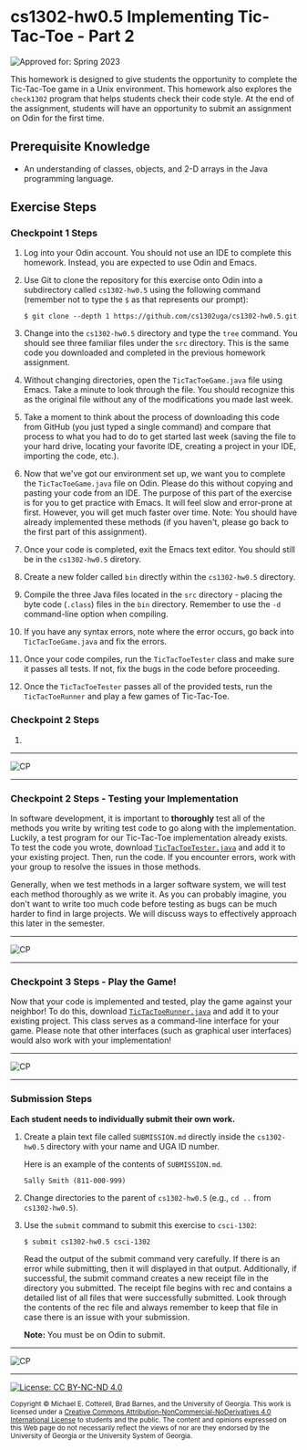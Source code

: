 # cs1302-hw0.5 Implementing Tic-Tac-Toe - Part 2

![Approved for: Spring 2023](https://img.shields.io/badge/Approved%20for-Spring%202023-magenta)

This homework is designed to give students the opportunity to complete the Tic-Tac-Toe game in a Unix
environment. This homework also explores the `check1302` program that helps students check their code
style. At the end of the assignment, students will have an opportunity to submit an assignment on Odin
for the first time.

## Prerequisite Knowledge

* An understanding of classes, objects, and 2-D arrays in the Java programming language.

## Exercise Steps

### Checkpoint 1 Steps

1. Log into your Odin account. You should not use an IDE to complete this homework. Instead, you are expected 
   to use Odin and Emacs.
   
1. Use Git to clone the repository for this exercise onto Odin into a subdirectory called `cs1302-hw0.5` using
   the following command (remember not to type the `$` as that represents our prompt):

   ```
   $ git clone --depth 1 https://github.com/cs1302uga/cs1302-hw0.5.git
   ```
   
1. Change into the `cs1302-hw0.5` directory and type the `tree` command. You should see three familiar files under
   the `src` directory. This is the same code you downloaded and completed in the previous homework assignment.
1. Without changing directories, open the `TicTacToeGame.java` file using Emacs. Take a minute to look through the
   file. You should recognize this as the original file without any of the modifications you made last week.
1. Take a moment to think about the process of downloading this code from GitHub (you just typed a single command) and
   compare that process to what you had to do to get started last week (saving the file to your hard drive, locating your
   favorite IDE, creating a project in your IDE, importing the code, etc.).
1. Now that we've got our environment set up, we want you to complete the `TicTacToeGame.java` file on Odin. Please do this
   without copying and pasting your code from an IDE. The purpose of this part of the exercise is for you to get practice with
   Emacs. It will feel slow and error-prone at first. However, you will get much faster over time. Note: You should have 
   already implemented these methods (if you haven't, please go back to the first part of this assignment).
1. Once your code is completed, exit the Emacs text editor. You should still be in the `cs1302-hw0.5` diretory.
1. Create a new folder called `bin` directly within the `cs1302-hw0.5` directory.
1. Compile the three Java files located in the `src` directory - placing the byte code (`.class`) files in the `bin`
   directory. Remember to use the `-d` command-line option when compiling.
1. If you have any syntax errors, note where the error occurs, go back into `TicTacToeGame.java` and fix the errors.
1. Once your code compiles, run the `TicTacToeTester` class and make sure it passes all tests. If not, fix the bugs in the
   code before proceeding.
1. Once the `TicTacToeTester` passes all of the provided tests, run the `TicTacToeRunner` and play a few games of
   Tic-Tac-Toe.
   
### Checkpoint 2 Steps

1. 

<hr/>

![CP](https://img.shields.io/badge/Just%20Finished%20Checkpoint-1-success?style=for-the-badge)

<hr/>

### Checkpoint 2 Steps - Testing your Implementation

In software development, it is important to **thoroughly** test all of the methods you write by writing
test code to go along with the implementation. Luckily, a test program for our Tic-Tac-Toe implementation 
already exists. To test the code you wrote, download 
[`TicTacToeTester.java`](https://github.com/cs1302uga/cs1302-ce0.5/blob/main/src/TicTacToeTester.java) and
add it to your existing project. Then, run the code. If you encounter errors, work with your group to resolve
the issues in those methods.

Generally, when we test methods in a larger software system, we will test each method thoroughly as we write it.
As you can probably imagine, you don't want to write too much code before testing as bugs can be much harder
to find in large projects. We will discuss ways to effectively approach this later in the semester.

<hr/>

![CP](https://img.shields.io/badge/Just%20Finished%20Checkpoint-2-success?style=for-the-badge)

<hr/>

### Checkpoint 3 Steps - Play the Game!

Now that your code is implemented and tested, play the game against your neighbor! To do this, download
[`TicTacToeRunner.java`](https://github.com/cs1302uga/cs1302-ce0.5/blob/main/src/TicTacToeRunner.java) and add
it to your existing project. This class serves as a command-line interface for your game. Please note that other
interfaces (such as graphical user interfaces) would also work with your implementation!

<hr/>

![CP](https://img.shields.io/badge/Just%20Finished%20Checkpoint-3-success?style=for-the-badge)

<hr/>

### Submission Steps

**Each student needs to individually submit their own work.**

1. Create a plain text file called `SUBMISSION.md` directly inside the `cs1302-hw0.5`
   directory with your name and UGA ID number.
   
   Here is an example of the contents of `SUBMISSION.md`.
   
   ```
   Sally Smith (811-000-999)
   ```

1. Change directories to the parent of `cs1302-hw0.5` (e.g., `cd ..` from `cs1302-hw0.5`).
   
1. Use the `submit` command to submit this exercise to `csci-1302`:
   
   ```
   $ submit cs1302-hw0.5 csci-1302
   ```
   
   Read the output of the submit command very carefully. If there is an error while submitting, then it will displayed 
   in that output. Additionally, if successful, the submit command creates a new receipt file in the directory you 
   submitted. The receipt file begins with rec and contains a detailed list of all files that were successfully submitted. 
   Look through the contents of the rec file and always remember to keep that file in case there is an issue with your submission.

   **Note:** You must be on Odin to submit.

<hr/>

![CP](https://img.shields.io/badge/Just%20Finished-Submission-success?style=for-the-badge)

<hr/>

[![License: CC BY-NC-ND 4.0](https://img.shields.io/badge/License-CC%20BY--NC--ND%204.0-lightgrey.svg)](http://creativecommons.org/licenses/by-nc-nd/4.0/)

<small>
Copyright &copy; Michael E. Cotterell, Brad Barnes, and the University of Georgia.
This work is licensed under a <a rel="license" href="http://creativecommons.org/licenses/by-nc-nd/4.0/">Creative Commons Attribution-NonCommercial-NoDerivatives 4.0 International License</a> to students and the public.
The content and opinions expressed on this Web page do not necessarily reflect the views of nor are they endorsed by the University of Georgia or the University System of Georgia.
</small>
